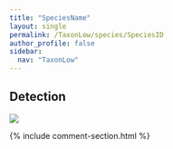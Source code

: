 ```yaml
---
title: "SpeciesName"
layout: single
permalink: /TaxonLow/species/SpeciesID
author_profile: false
sidebar:
  nav: "TaxonLow"
---
```


<h2>Detection</h2>

<a href="https://beallen.github.io/DevelopmentWebsite/assets/images/TaxonLow/SpeciesID/det.jpg">
<img src="https://beallen.github.io/DevelopmentWebsite/assets/images/TaxonLow/SpeciesID/det.jpg">
</a>

{% include comment-section.html %}